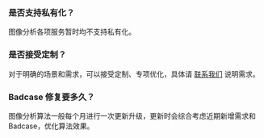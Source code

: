 ### 是否支持私有化？
图像分析各项服务暂时均不支持私有化。

### 是否接受定制？
对于明确的场景和需求，可以接受定制、专项优化，具体请 [联系我们](https://cloud.tencent.com/act/event/connect-service) 说明需求。

### Badcase 修复要多久？
图像分析算法一般每个月进行一次更新升级，更新时会综合考虑近期新增需求和 Badcase，优化算法效果。
